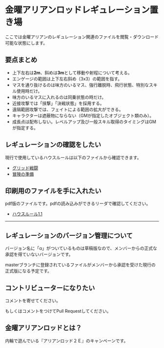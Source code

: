 # 金曜アリアンロッドレギュレーション置き場
ここでは金曜アリアンのレギュレーション関連のファイルを閲覧・ダウンロード可能な状態にします。

## 要点まとめ
- 上下左右は**2m**、斜めは**3m**として移動や射程について考える。
- エンゲージの範囲は上下左右斜め（3x3）の範囲を指す。
- マスを通り抜けるのは味方のいるマス、強行離脱時、飛行状態、特別なスキル使用時だけ。
- 味方のいるマスに入れるのは同乗状態の時だけ。
- 近接攻撃では「挟撃」「決戦状態」を採用する。
- 遠隔範囲攻撃では、フェイトによる範囲の拡大ができる。
- キャラクターは遮蔽物にならない（GMが指定したオブジェクト類のみ）。
- 成長点は配布しない。レベルアップ及び一般スキル取得のタイミングはGMが指定する。

## レギュレーションの確認をしたい
現行で使用しているハウスルールは以下のファイルから確認できます。
- [グリッド戦闘](グリッド戦闘.md)
- [冒険の準備](冒険の準備.md)

## 印刷用のファイルを手に入れたい
pdf版のファイルです。pdfの読み込みができるリーダで確認してください。
- [ハウスルール1.1](ハウスルール1.1.pdf)

___

## レギュレーションのバージョン管理について
バージョン名に「α」がついているものは草稿版なので、メンバーからの正式な承認を得ていないバージョンです。

masterブランチに登録されているファイルがメンバーから承認を受けた現行の正式版になる予定です。

## コントリビューターになりたい
コメントを寄せてください。

もしくはコメントをつけてPull Requestしてください。

## 金曜アリアンロッドとは？
内輪で遊んでいる『アリアンロッド２Ｅ』のキャンペーンです。
